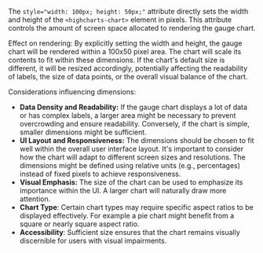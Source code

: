 The `style="width: 100px; height: 50px;"` attribute directly sets the width and height of the `<highcharts-chart>` element in pixels. This attribute controls the amount of screen space allocated to rendering the gauge chart.

Effect on rendering: By explicitly setting the width and height, the gauge chart will be rendered within a 100x50 pixel area. The chart will scale its contents to fit within these dimensions. If the chart's default size is different, it will be resized accordingly, potentially affecting the readability of labels, the size of data points, or the overall visual balance of the chart.

Considerations influencing dimensions:

*   **Data Density and Readability:** If the gauge chart displays a lot of data or has complex labels, a larger area might be necessary to prevent overcrowding and ensure readability. Conversely, if the chart is simple, smaller dimensions might be sufficient.
*   **UI Layout and Responsiveness:** The dimensions should be chosen to fit well within the overall user interface layout. It's important to consider how the chart will adapt to different screen sizes and resolutions. The dimensions might be defined using relative units (e.g., percentages) instead of fixed pixels to achieve responsiveness.
*   **Visual Emphasis:** The size of the chart can be used to emphasize its importance within the UI. A larger chart will naturally draw more attention.
*    **Chart Type**: Certain chart types may require specific aspect ratios to be displayed effectively. For example a pie chart might benefit from a square or nearly square aspect ratio.
*   **Accessibility**: Sufficient size ensures that the chart remains visually discernible for users with visual impairments.